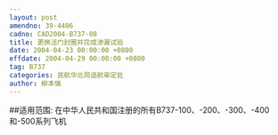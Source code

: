 ```yaml
---
layout: post
amendno: 39-4406
cadno: CAD2004-B737-08
title: 更换活门封圈并完成渗漏试验
date: 2004-04-23 00:00:00 +0800
effdate: 2004-04-29 00:00:00 +0800
tag: B737
categories: 民航华北局适航审定处
author: 柳本强
---
```


##适用范围:
在中华人民共和国注册的所有B737-100、-200、-300、-400和-500系列飞机

